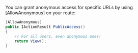 You can grant anonymous access for specific URLs by using [AllowAnonymous] on your route:

```csharp
[AllowAnonymous]
public IActionResult PublicAccess()
{
    // For all users, even anonymous ones!
    return View();
}

```